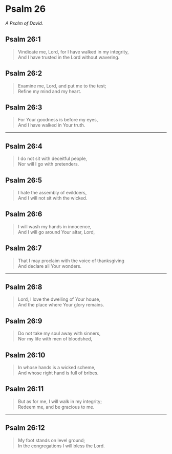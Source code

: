 # Psalm 26

_A Psalm of David._

## Psalm 26:1

> Vindicate me, Lord, for I have walked in my integrity,  
> And I have trusted in the Lord without wavering.

## Psalm 26:2

> Examine me, Lord, and put me to the test;  
> Refine my mind and my heart.

## Psalm 26:3

> For Your goodness is before my eyes,  
> And I have walked in Your truth.

---

## Psalm 26:4

> I do not sit with deceitful people,  
> Nor will I go with pretenders.

## Psalm 26:5

> I hate the assembly of evildoers,  
> And I will not sit with the wicked.

## Psalm 26:6

> I will wash my hands in innocence,  
> And I will go around Your altar, Lord,

## Psalm 26:7

> That I may proclaim with the voice of thanksgiving  
> And declare all Your wonders.

---

## Psalm 26:8

> Lord, I love the dwelling of Your house,  
> And the place where Your glory remains.

## Psalm 26:9

> Do not take my soul away with sinners,  
> Nor my life with men of bloodshed,

## Psalm 26:10

> In whose hands is a wicked scheme,  
> And whose right hand is full of bribes.

## Psalm 26:11

> But as for me, I will walk in my integrity;  
> Redeem me, and be gracious to me.

---

## Psalm 26:12

> My foot stands on level ground;  
> In the congregations I will bless the Lord.
